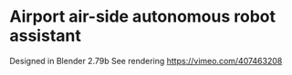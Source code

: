 # Airport air-side autonomous robot assistant
Designed in Blender 2.79b
See rendering https://vimeo.com/407463208

